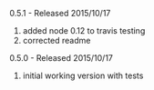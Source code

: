 
0.5.1 - Released 2015/10/17

1. added node 0.12 to travis testing
2. corrected readme

0.5.0 - Released 2015/10/17

1. initial working version with tests
